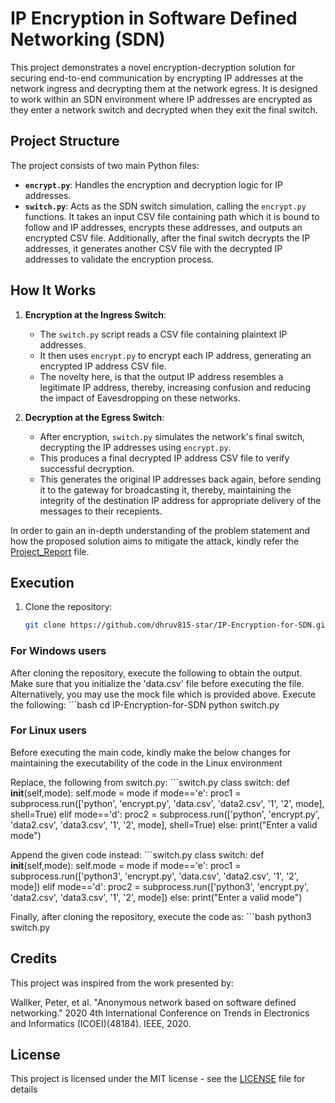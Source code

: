 # IP Encryption in Software Defined Networking (SDN)
This project demonstrates a novel encryption-decryption solution for securing end-to-end communication by encrypting IP addresses at the network ingress and decrypting them at the network egress. It is designed to work within an SDN environment where IP addresses are encrypted as they enter a network switch and decrypted when they exit the final switch. 

## Project Structure
The project consists of two main Python files:

- **`encrypt.py`**: Handles the encryption and decryption logic for IP addresses.
- **`switch.py`**: Acts as the SDN switch simulation, calling the `encrypt.py` functions. It takes an input CSV file containing path which it is bound to follow and IP addresses, encrypts these addresses, and outputs an encrypted CSV file. Additionally, after the final switch decrypts the IP addresses, it generates another CSV file with the decrypted IP addresses to validate the encryption process.

## How It Works
1. **Encryption at the Ingress Switch**: 
   - The `switch.py` script reads a CSV file containing plaintext IP addresses.
   - It then uses `encrypt.py` to encrypt each IP address, generating an encrypted IP address CSV file.
   - The novelty here, is that the output IP address resembles a legitimate IP address, thereby, increasing confusion and reducing the impact of Eavesdropping on these networks.
   
2. **Decryption at the Egress Switch**: 
   - After encryption, `switch.py` simulates the network's final switch, decrypting the IP addresses using `encrypt.py`.
   - This produces a final decrypted IP address CSV file to verify successful decryption.
   - This generates the original IP addresses back again, before sending it to the gateway for broadcasting it, thereby, maintaining the integrity of the destination IP address for appropriate delivery of the messages to their recepients.

In order to gain an in-depth understanding of the problem statement and how the proposed solution aims to mitigate the attack, kindly refer the [Project_Report](Project_Report.pdf) file.

## Execution
1. Clone the repository:
   ```bash
   git clone https://github.com/dhruv815-star/IP-Encryption-for-SDN.git
   ```

### For Windows users
After cloning the repository, execute the following to obtain the output. Make sure that you initialize the 'data.csv' file before executing the file. Alternatively, you may use the mock file which is provided above. Execute the following:
    ```bash
    cd IP-Encryption-for-SDN
    python switch.py


### For Linux users
Before executing the main code, kindly make the below changes for maintaining the executability of the code in the Linux environment

Replace, the following from switch.py:
    ```switch.py
        class switch:
        def __init__(self,mode):
            self.mode = mode
            if mode=='e':
                proc1 = subprocess.run(['python', 'encrypt.py', 'data.csv', 'data2.csv', '1', '2', mode], shell=True)
            elif mode=='d':
                proc2 = subprocess.run(['python', 'encrypt.py', 'data2.csv', 'data3.csv', '1', '2', mode], shell=True)
            else:
                print("Enter a valid mode")


Append the given code instead:
    ```switch.py
        class switch:
        def __init__(self,mode):
            self.mode = mode
            if mode=='e':
                proc1 = subprocess.run(['python3', 'encrypt.py', 'data.csv', 'data2.csv', '1', '2', mode])
            elif mode=='d':
                proc2 = subprocess.run(['python3', 'encrypt.py', 'data2.csv', 'data3.csv', '1', '2', mode])
            else:
                print("Enter a valid mode")


Finally, after cloning the repository, execute the code as:
    ```bash
        python3 switch.py

## Credits
This project was inspired from the work presented by:

Wallker, Peter, et al. "Anonymous network based on software defined networking." 2020 4th International Conference on Trends in Electronics and Informatics (ICOEI)(48184). IEEE, 2020.

## License
This project is licensed under the MIT license - see the [LICENSE](LICENSE) file for details